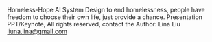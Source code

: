 Homeless-Hope AI System Design to end homelessness, people have freedom to choose their own life, just provide a chance.
Presentation PPT/Keynote, All rights reserved, contact the Author: Lina Liu liuna.lina@gmail.com
